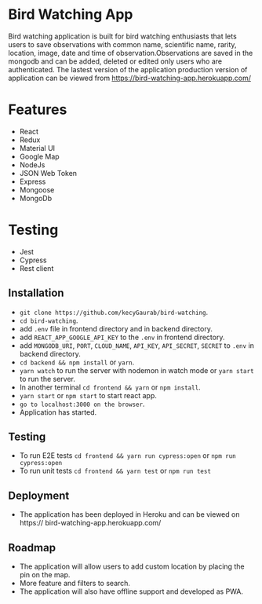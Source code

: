 
# Bird Watching App

Bird watching application is built for bird watching enthusiasts that lets users to save observations with common name, scientific name, rarity, location, image, date and time of observation.Observations are saved in the mongodb and can be added, deleted or edited only users who are authenticated. The lastest version of the application production version of application can be viewed from https://bird-watching-app.herokuapp.com/

# Features

* React 
* Redux
* Material UI
* Google Map
* NodeJs
* JSON Web Token
* Express
* Mongoose
* MongoDb

# Testing 

* Jest
* Cypress
* Rest client

## Installation

* `git clone https://github.com/kecyGaurab/bird-watching`.
* `cd bird-watching`.
*  add `.env` file in frontend directory and in backend directory.
*  add `REACT_APP_GOOGLE_API_KEY` to the `.env` in frontend directory.
*  add `MONGODB_URI`, `PORT`, `CLOUD_NAME`, `API_KEY`, `API_SECRET`, `SECRET` to       `.env`  in backend directory.
* `cd backend && npm install` or `yarn`.
* `yarn watch` to run the server with nodemon in watch mode or `yarn start` to run the server.
* In another terminal `cd frontend && yarn` or `npm install`.
* `yarn start` or `npm start` to start react app.
* `go to localhost:3000 on the browser`.
* Application has started.

## Testing

* To run E2E tests `cd frontend && yarn run cypress:open` or `npm run cypress:open`
* To run unit tests `cd frontend && yarn test` or `npm run test`

## Deployment

* The application has been deployed in Heroku and can be viewed on https://  bird-watching-app.herokuapp.com/

## Roadmap

* The application will allow users to add custom location by placing the pin on the map.
* More feature and filters to search.
* The application will also have offline support and developed as PWA.